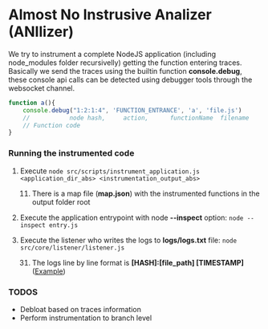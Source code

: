 # Almost No Instrusive Analizer (ANIlizer)

We try to instrument a complete NodeJS application (including node_modules folder recursivelly) getting the function entering traces. Basically we send the traces using the builtin function **console.debug**, these console api calls can be detected using debugger tools through the websocket channel. 

```js
function a(){
    console.debug("1:2:1:4", 'FUNCTION_ENTRANCE', 'a', 'file.js')
    //           node hash,     action,      functionName  filename    
    // Function code
}
```

### Running the instrumented code

1. Execute ```node src/scripts/instrument_application.js <application_dir_abs> <instrumentation_output_abs>```
    
    11. There is a map file (**map.json**) with the instrumented functions in the output folder root
2. Execute the application entrypoint with node **--inspect** option: ```node --inspect entry.js```
3. Execute the listener who writes the logs to **logs/logs.txt** file: ```node src/core/listener/listener.js```

    31. The logs line by line format is **[HASH]:[file_path] [TIMESTAMP]** (<a href="docs/example.md">Example</a>)


### TODOS
- Debloat based on traces information
- Perform instrumentation to branch level